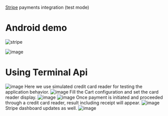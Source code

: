 [Stripe](https://dashboard.stripe.com) payments integration (test mode)
# Android demo

![stripe](https://github.com/A1xarT/android-stripe-payments/assets/40519032/f507fde1-720d-4092-bf15-c10900df1e86)

![image](https://github.com/A1xarT/android-stripe-payments/assets/40519032/a356fca1-8462-4de0-bd93-8c04d9aedc85)

# Using Terminal Api
![image](https://github.com/A1xarT/android-stripe-payments/assets/40519032/3ca1a498-529a-4de4-b84c-fc49ca55c188)
Here we use simulated credit card reader for testing the application behavior.
![image](https://github.com/A1xarT/android-stripe-payments/assets/40519032/8beebf08-d9d3-4b98-93b1-07acb5509a0b)
Fill the Cart configuration and set the card reader display.
![image](https://github.com/A1xarT/android-stripe-payments/assets/40519032/56c080fc-37aa-417b-8a1c-eebb43b1ec09)
![image](https://github.com/A1xarT/android-stripe-payments/assets/40519032/4d8c9c8c-0112-4ecd-8396-152485cd3e87)
Once payment is initiated and proceeded through a credit card reader, result including receipt will appear.
![image](https://github.com/A1xarT/android-stripe-payments/assets/40519032/3bd0bcd8-6027-4e61-9de5-4cc9f2ec78c1)
Stripe dashboard updates as well.
![image](https://github.com/A1xarT/android-stripe-payments/assets/40519032/1a40da8d-6813-446c-8b2a-7c76fbcf1568)
